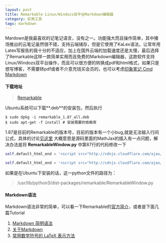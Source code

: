 ```yaml
---
layout: post
title: Remarkable Linux/Windozs双平台Markdown编辑器
category: 实用工具
tags: markdown
---
```


Mardown是我最喜欢的记笔记语言，没有之一。功能强大而且操作简单，其中猪场推出的云笔记虽然很不错，支持云端储存，但是它使用了KaLex语法，让常年用Latex写报告的我十分的不适应，加上在国外云端的加载速度还是太慢，最后选择了Remarkable这样一款简单实用而且免费的Markdown编辑器，这款软件支持Linux/Windozs双平台操作，而且可以很方便的转换成pdf和html格式，如果只是想写博客，不需要转pdf或者不介意充钱买会员的，也可以考虑[印象笔记 Cmd Markdown](https://www.zybuluo.com/cmd/)

#### 下载地址
> [Remarkable](https://remarkableapp.github.io/index.html)

Ubuntu系统可以下载**.deb**的安装包，然后执行
```linux
$ sudo dpkg -i remarkable_1.87_all.deb
$ sudo apt-get -f install # 安装需要的依赖库
```
1.87是目前的Remarkable的版本号，目前的版本有一个小bug,就是无法输入行间公式，具体的讨论[见这里](https://github.com/jamiemcg/Remarkable/issues/160) 大概意思是源码里面的MathJax的插入有一点问题，解决办法是将	**RemarkableWindow.py** 中第87行的代码修改一下

```python
self.default_html_end = '<script src="http://cdnjs.cloudflare.com/ajax/libs/highlight.js/8.1/highlight.min.js"></script><script>hljs.initHighlightingOnLoad();</script><script type="text/javascript" src="https://cdnjs.cloudflare.com/ajax/libs/mathjax/2.7.2/MathJax.js?config=TeX-AMS-MML_HTMLorMML"></script><script type="text/javascript">MathJax.Hub.Config({"showProcessingMessages" : false,"messageStyle" : "none","tex2jax": { inlineMath: [ [ "$", "$" ] ] }});</script></body></html>' # 源码

self.default_html_end = '<script src="http://cdnjs.cloudflare.com/ajax/libs/highlight.js/8.1/highlight.min.js"></script><script>hljs.initHighlightingOnLoad();</script><script type="text/javascript">window.MathJax = {"showProcessingMessages" : false,"messageStyle" : "none", "tex2jax": {"inlineMath": [ ["$","$"] ]}};</script><script type="text/javascript" src="https://cdnjs.cloudflare.com/ajax/libs/mathjax/2.7.4/MathJax.js?config=TeX-AMS-MML_HTMLorMML"></script></body></html>' # 修改后的代码
```
如果是在Ubuntu下安装的话，这一python文件的路径为：
> /usr/lib/python3/dist-packages/remarkable/RemarkableWindow.py

#### Markdown语法
Markdown语法非常的简单，可以看一下Remarkable的[官方简介](https://github.com/jamiemcg/Remarkable/blob/master/README.md)，或者是下面几篇Tutorial
1. [Markdown 简明语法](http://yangfangs.github.io/2015/11/05/How-to-use-Markdown/)
2. [关于Markdown](http://xianbai.me/learn-md/article/about/readme.html)
3. [常用数学符号的 LaTeX 表示方法](http://mohu.org/info/symbols/symbols.htm)
